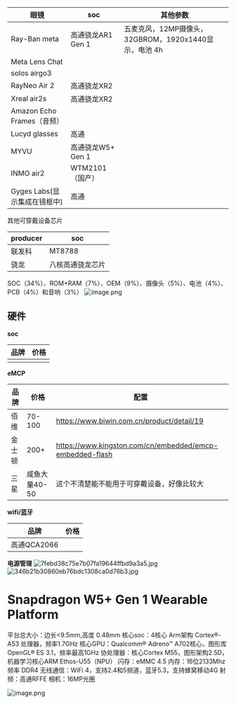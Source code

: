 | 眼镜                     | soc           | 其他参数                                   |
| ---------------------- | ------------- | -------------------------------------- |
| Ray-Ban meta           | 高通骁龙AR1 Gen 1 | 五麦克风，12MP摄像头，32GBROM，1920x1440显示，电池 4h |
| Meta Lens Chat         |               |                                        |
| solos airgo3           |               |                                        |
| RayNeo Air 2           | 高通骁龙XR2       |                                        |
| Xreal air2s            | 高通骁龙XR2       |                                        |
| Amazon Echo Frames（音频） |               |                                        |
| Lucyd glasses          | 高通            |                                        |
| MYVU                   | 高通骁龙W5+ Gen 1 |                                        |
| INMO air2              | WTM2101（国产）   |                                        |
| Gyges Labs(显示集成在镜框中)   | 高通            |                                        |
其他可穿戴设备芯片


| producer | soc      |
| -------- | -------- |
| 联发科      | MT8788   |
| 骁龙       | 八核高通骁龙芯片 |
SOC（34%）、ROM+RAM（7%）、OEM（9%）、摄像头（5%）、电池（4%）、PCB（4%）和音响（3%）
![image.png](https://s2.loli.net/2024/09/20/K9tjrIXhTYCZD5H.png)

## 硬件
**soc**

| 品牌  | 价格  |
| --- | --- |
|     |     |
**eMCP**

| 品牌  | 价格        | 配置                                                       |
| --- | --------- | -------------------------------------------------------- |
| 佰维  | 70-100    | https://www.biwin.com.cn/product/detail/19               |
| 金士顿 | 200+      | https://www.kingston.com/cn/embedded/emcp-embedded-flash |
| 三星  | 咸鱼大量40-50 | 这个不清楚能不能用于可穿戴设备，好像比较大                                    |
**wifi/蓝牙**

| 品牌        | 价格  |
| --------- | --- |
| 高通QCA2066 |     |
**电源管理**
![7febd38c75e7b07fa19644ffbd9a3a5.jpg](https://s2.loli.net/2024/09/24/xb3jdvowYX1rZlM.jpg)
![346b21b30860eb76bdc1308ca0d76b3.jpg](https://s2.loli.net/2024/09/24/ow7Q6YGVdxIEUNW.jpg)

# Snapdragon W5+ Gen 1 Wearable Platform

平台总大小：边长<9.5mm,高度 0.48mm
核心soc：4核心 Arm架构 Cortex®-A53 处理器，频率1.7GHz
核心GPU：Qualcomm® Adreno™ A702核心，图形库OpenGL® ES 3.1，频率最高1GHz
协处理器：核心Cortex M55，图形架构2.5D，机器学习核心ARM Ethos-U55（NPU）
闪存：eMMC 4.5
内存：16位2133Mhz频率 DDR4
无线通信：WiFi 4，支持2.4和5频道，蓝牙5.3，支持蜂窝移动4G
射频：高通RFFE
相机：16MP光圈

![image.png](https://s2.loli.net/2024/09/25/zIZckAOngjX7xR3.png)
